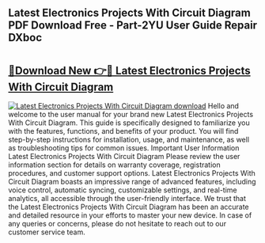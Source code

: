 ## Latest Electronics Projects With Circuit Diagram PDF Download Free - Part-2YU User Guide Repair DXboc

# <h2><a href="http://dfmpaaq.blite.top/?on=Latest+Electronics+Projects+With+Circuit+Diagram">🔗Download New 👉🔴 Latest Electronics Projects With Circuit Diagram</a></h2>

[![Latest Electronics Projects With Circuit Diagram download](https://i.imgur.com/lujVjoI.png)](http://dfmpaaq.blite.top/?on=Latest+Electronics+Projects+With+Circuit+Diagram)
Hello and welcome to the user manual for your brand new Latest Electronics Projects With Circuit Diagram. This guide is specifically designed to familiarize you with the features, functions, and benefits of your product. You will find step-by-step instructions for installation, usage, and maintenance, as well as troubleshooting tips for common issues. Important User Information Latest Electronics Projects With Circuit Diagram Please review the user information section for details on warranty coverage, registration procedures, and customer support options. Latest Electronics Projects With Circuit Diagram boasts an impressive range of advanced features, including voice control, automatic syncing, customizable settings, and real-time analytics, all accessible through the user-friendly interface. We trust that the Latest Electronics Projects With Circuit Diagram has been an accurate and detailed resource in your efforts to master your new device. In case of any queries or concerns, please do not hesitate to reach out to our customer service team.
